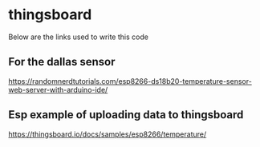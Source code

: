 # thingsboard
Below are the links used to write this code

## For the dallas sensor
https://randomnerdtutorials.com/esp8266-ds18b20-temperature-sensor-web-server-with-arduino-ide/

## Esp example of uploading data to thingsboard
https://thingsboard.io/docs/samples/esp8266/temperature/
